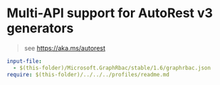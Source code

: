 # Multi-API support for AutoRest v3 generators

> see https://aka.ms/autorest

``` yaml $(enable-multi-api)
input-file:
  - $(this-folder)/Microsoft.GraphRbac/stable/1.6/graphrbac.json
require: $(this-folder)/../../../profiles/readme.md
```
